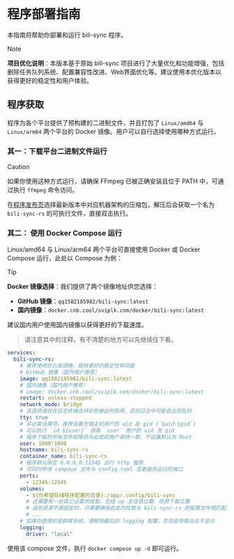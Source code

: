 # 程序部署指南

本指南将帮助你部署和运行 bili-sync 程序。

> [!NOTE]
> **项目优化说明**：本版本基于原始 bili-sync 项目进行了大量优化和功能增强，包括删除任务队列系统、配置兼容性改进、Web界面优化等。建议使用本优化版本以获得更好的稳定性和用户体验。

## 程序获取

程序为各个平台提供了预构建的二进制文件，并且打包了 `Linux/amd64` 与 `Linux/arm64` 两个平台的 Docker 镜像。用户可以自行选择使用哪种方式运行。

### 其一：下载平台二进制文件运行

> [!CAUTION]
> 如果你使用这种方式运行，请确保 FFmpeg 已被正确安装且位于 PATH 中，可通过执行 `ffmpeg` 命令访问。

在[程序发布页](https://github.com/qq1582185982/bili-sync-01/releases)选择最新版本中对应机器架构的压缩包，解压后会获取一个名为 `bili-sync-rs` 的可执行文件，直接双击执行。

### 其二： 使用 Docker Compose 运行

Linux/amd64 与 Linux/arm64 两个平台可直接使用 Docker 或 Docker Compose 运行，此处以 Compose 为例：

> [!TIP]
> **Docker 镜像选择**：我们提供了两个镜像地址供您选择：
> - **GitHub 镜像**：`qq1582185982/bili-sync:latest` 
> - **国内镜像**：`docker.cnb.cool/sviplk.com/docker/bili-sync:latest`
> 
> 建议国内用户使用国内镜像以获得更好的下载速度。

> 请注意其中的注释，有不清楚的地方可以先继续往下看。

```yaml
services:
  bili-sync-rs:
    # 推荐使用优化版镜像，提供更好的稳定性和功能
    # GitHub 镜像（国外用户推荐）
    image: qq1582185982/bili-sync:latest
    # 国内镜像（国内用户推荐）
    # image: docker.cnb.cool/sviplk.com/docker/bili-sync:latest
    restart: unless-stopped
    network_mode: bridge
    # 该选项请仅在日志终端支持彩色输出时启用，否则日志中可能会出现乱码
    tty: true
    # 非必需设置项，推荐设置为宿主机用户的 uid 及 gid (`$uid:$gid`)
    # 可以执行 `id ${user}` 获取 `user` 用户的 uid 及 gid
    # 程序下载的所有文件权限将与此处的用户保持一致，不设置默认为 Root
    user: 1000:1000
    hostname: bili-sync-rs
    container_name: bili-sync-rs
    # 程序默认绑定 0.0.0.0:12345 运行 http 服务
    # 可同时修改 compose 文件与 config.toml 变更服务运行的端口
    ports:
      - 12345:12345
    volumes:
      - ${你希望存储程序配置的目录}:/app/.config/bili-sync
      # 还需要有一些其它必要的挂载，包括 up 主信息位置、视频下载位置
      # 这些目录不是固定的，只需要确保此处的挂载与 bili-sync-rs 的配置文件相匹配
      # ...
    # 如果你使用的是群晖系统，请移除最后的 logging 配置，否则会导致日志不显示
    logging:
      driver: "local"
```

使用该 compose 文件，执行 `docker compose up -d` 即可运行。 